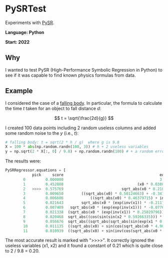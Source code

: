 # PySRTest
Experiments with [PySR](https://github.com/MilesCranmer/PySR).

**Language: Python**

**Start: 2022**

## Why
I wanted to test PySR (High-Performance Symbolic Regression in Python) to see if it was capable to find known physics formulas from data.

## Example
I considered the case of a [falling body](https://en.wikipedia.org/wiki/Equations_for_a_falling_body). In particular, the formula to calculate the time _t_ taken for an object to fall distance _d_:

$$ t = \sqrt{\frac{2d}{g}} $$

I created 100 data points including 2 random useless columns and added some random noise to the _y_ (i.e., _t_):

```python
# falling body: t = sqrt(2 * h / g)  where g is 9.8
X = 100 * abs(np.random.randn(100, 3)) # h + 2 useless variables
y = np.sqrt(2 * X[:, 0] / 9.8) + np.random.randn(100) # + a random error
```

The results were:

```python
PySRRegressor.equations = [
            pick     score                                           equation      loss  complexity
        0         0.000000                                           3.867227  4.889949           1
        1         0.452888                                 (x0 * 0.038884826)  1.976655           3
        2   >>>>  0.575769                          sqrt_abs(x0 * 0.21829543)  1.111418           4
        3         0.009650        ((sqrt_abs(x0) * 0.50124663) + -0.34722018)  1.090174           6
        4         0.006606            ((sqrt_abs(x0) * 0.46379715) + inv(x1))  1.082995           7
        5         0.021643        sqrt_abs(x0 * (exp(inv(x1)) * -0.21177335))  1.059808           8
        6         0.007409   sqrt_abs(x0 * (exp(exp(inv(x1))) * -0.07769506))  1.051985           9
        7         0.021338  (sqrt_abs(x0 * (exp(inv(x1)) * 0.25029796)) + ...  1.029775          10
        8         0.020468  sqrt_abs((cos(sin(sin(x2 * 0.59266335))) * 0.2...  1.008913          11
        9         0.056676  sqrt_abs((sqrt_abs(sqrt_abs(sin(exp(x1 * 0.232...  0.953322          12
        10        0.011135  ((sqrt_abs(x0) + sin(cos(sqrt_abs(x0 * 4.90378...  0.942765          13
        11        0.010939  ((sqrt_abs(x0) + sin(inv(cos(sqrt_abs(x0 * 4.7...  0.932509          14
```

The most accurate result is marked with ">>>>". It correctly ignored the useless variables (x1, x2) and it found a constant of 0.21 which is quite close to 2 / 9.8 = 0.20.